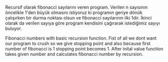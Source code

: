 Recursif olarak fibonacci sayılarını veren program.
Verilen n sayısının öncelikle 1'den büyük olmasını istiyoruz ki programın geriye dönük çalışırken bir durma noktası olsun ve fibonacci sayılarının ilki 1dir.
İkinci olarak da verilen sayıya göre program kendisini çağırarak istediğimiz sayıyı buluyor.


Fibonacci numbers with basic recursion function. Fist of all we dont want our program to crush so we give stopping point and also because first number of  fibonacci is 1 stopping point becomes 1.
After inital value function takes given number and calculates fibonacci number by recursion.
